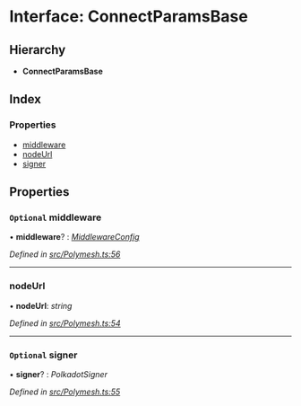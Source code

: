 # Interface: ConnectParamsBase

## Hierarchy

* **ConnectParamsBase**

## Index

### Properties

* [middleware](connectparamsbase.md#optional-middleware)
* [nodeUrl](connectparamsbase.md#nodeurl)
* [signer](connectparamsbase.md#optional-signer)

## Properties

### `Optional` middleware

• **middleware**? : *[MiddlewareConfig](middlewareconfig.md)*

*Defined in [src/Polymesh.ts:56](https://github.com/PolymathNetwork/polymesh-sdk/blob/5b409784/src/Polymesh.ts#L56)*

___

###  nodeUrl

• **nodeUrl**: *string*

*Defined in [src/Polymesh.ts:54](https://github.com/PolymathNetwork/polymesh-sdk/blob/5b409784/src/Polymesh.ts#L54)*

___

### `Optional` signer

• **signer**? : *PolkadotSigner*

*Defined in [src/Polymesh.ts:55](https://github.com/PolymathNetwork/polymesh-sdk/blob/5b409784/src/Polymesh.ts#L55)*
